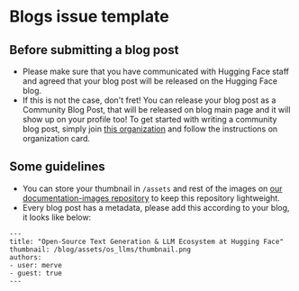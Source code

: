 # Blogs issue template
## Before submitting a blog post

- Please make sure that you have communicated with Hugging Face staff and agreed that your blog post will be released on the Hugging Face blog. 
- If this is not the case, don't fret! You can release your blog post as a Community Blog Post, that will be released on blog main page and it will show up on your profile too!
  To get started with writing a community blog post, simply join [this organization](https://huggingface.co/blog-explorers) and follow the instructions on organization card.

## Some guidelines
- You can store your thumbnail in `/assets` and rest of the images on [our documentation-images repository](https://huggingface.co/datasets/huggingface/documentation-images) to keep this repository lightweight.
- Every blog post has a metadata, please add this according to your blog, it looks like below:
```
---
title: "Open-Source Text Generation & LLM Ecosystem at Hugging Face"
thumbnail: /blog/assets/os_llms/thumbnail.png
authors:
- user: merve
- guest: true
---
```
